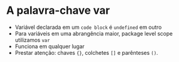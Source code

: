 # A palavra-chave var
-  Variável declarada em um `code block` é `undefined` em outro
- Para variáveis em uma abrangência maior, package level scope utilizamos `var`
- Funciona em qualquer lugar
- Prestar atenção: chaves `{}`, colchetes `[]` e parênteses `()`.